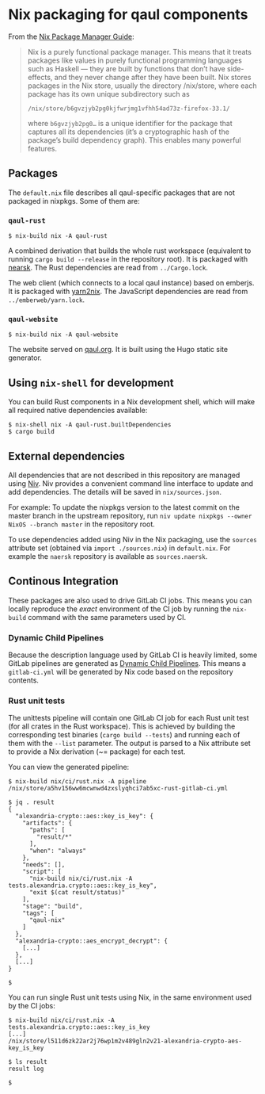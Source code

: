 # Nix packaging for qaul components

From the [Nix Package Manager Guide](https://nixos.org/manual/nix/stable/#ch-about-nix):

> Nix is a purely functional package manager. This means that it treats packages like values in purely functional programming languages such as Haskell — they are built by functions that don’t have side-effects, and they never change after they have been built. Nix stores packages in the Nix store, usually the directory /nix/store, where each package has its own unique subdirectory such as
> ```
> /nix/store/b6gvzjyb2pg0kjfwrjmg1vfhh54ad73z-firefox-33.1/
> ```
> where `b6gvzjyb2pg0…` is a unique identifier for the package that captures all its dependencies (it’s a cryptographic hash of the package’s build dependency graph). This enables many powerful features.

## Packages

The `default.nix` file describes all qaul-specific packages that are not packaged in nixpkgs. Some of them are:

### `qaul-rust`

```
$ nix-build nix -A qaul-rust
```

A combined derivation that builds the whole rust workspace (equivalent to running `cargo build --release` in the repository root). It is packaged with [nearsk](https://github.com/nmattia/naersk/). The Rust dependencies are read from `../Cargo.lock`.

The web client (which connects to a local qaul instance) based on emberjs. It is packaged with [yarn2nix](https://github.com/nix-community/yarn2nix). The JavaScript dependencies are read from `../emberweb/yarn.lock`.

### `qaul-website`

```
$ nix-build nix -A qaul-website
```

The website served on [qaul.org](https://qaul.org/). It is built using the Hugo static site generator.

## Using `nix-shell` for development

You can build Rust components in a Nix development shell, which will make all required native dependencies available:

```
$ nix-shell nix -A qaul-rust.builtDependencies
$ cargo build
```

## External dependencies

All dependencies that are not described in this repository are managed using [Niv](https://github.com/nmattia/niv). Niv provides a convenient command line interface to update and add dependencies. The details will be saved in `nix/sources.json`.

For example: To update the nixpkgs version to the latest commit on the master branch in the upstream repository, run `niv update nixpkgs --owner NixOS --branch master` in the repository root.

To use dependencies added using Niv in the Nix packaging, use the `sources` attribute set (obtained via `import ./sources.nix`) in `default.nix`. For example the `naersk` repository is available as `sources.naersk`.

## Continous Integration

These packages are also used to drive GitLab CI jobs. This means you can locally reproduce the _exact_ environment of the CI job by running the `nix-build` command with the same parameters used by CI.

### Dynamic Child Pipelines

Because the description language used by GitLab CI is heavily limited, some GitLab pipelines are generated as [Dynamic Child Pipelines](https://docs.gitlab.com/ee/ci/parent_child_pipelines.html#dynamic-child-pipelines). This means a `gitlab-ci.yml` will be generated by Nix code based on the repository contents.

### Rust unit tests

The unittests pipeline will contain one GitLab CI job for each Rust unit test (for all crates in the Rust workspace). This is achieved by building the corresponding test binaries (`cargo build --tests`) and running each of them with the `--list` parameter. The output is parsed to a Nix attribute set to provide a Nix derivation (~= package) for each test.

You can view the generated pipeline:

```
$ nix-build nix/ci/rust.nix -A pipeline
/nix/store/a5hv156ww6mcwnwd4zxslyqhci7ab5xc-rust-gitlab-ci.yml

$ jq . result
{
  "alexandria-crypto::aes::key_is_key": {
    "artifacts": {
      "paths": [
        "result/*"
      ],
      "when": "always"
    },
    "needs": [],
    "script": [
      "nix-build nix/ci/rust.nix -A tests.alexandria.crypto::aes::key_is_key",
      "exit $(cat result/status)"
    ],
    "stage": "build",
    "tags": [
      "qaul-nix"
    ]
  },
  "alexandria-crypto::aes_encrypt_decrypt": {
    [...]
  },
  [...]
}

$
```

You can run single Rust unit tests using Nix, in the same environment used by the CI jobs:

```
$ nix-build nix/ci/rust.nix -A tests.alexandria.crypto::aes::key_is_key
[...]
/nix/store/l511d6zk22ar2j76wp1m2v489gln2v21-alexandria-crypto-aes-key_is_key

$ ls result
result log

$
```
